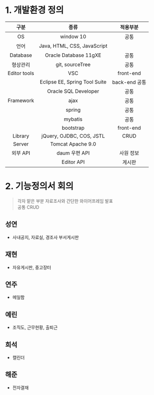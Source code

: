 

# 1. 개발환경 정의

구분|종류|적용부분
|:-:|:-:|:-:|
|OS|window 10|공통|
|언어|Java, HTML, CSS, JavaScript|　|
|Database|Oracle Database 11gXE|공통|
|형상관리|git, sourceTree|공통|
|Editor tools |VSC|front-end|
|　|Eclipse EE, Spring Tool Suite|back-end 공통|
|　|Oracle SQL Developer |공통|
|Framework|ajax|공통|
|　|spring|공통|
|　|mybatis|공통
|　|bootstrap|front-end
|Library|jQuery, OJDBC, COS, JSTL|CRUD|
|Server|Tomcat Apache 9.0 |　|
|외부 API| daum 우편 API|사원 정보|
|　|Editor API| 게시판


# 2. 기능정의서 회의

> 각자 맡은 부분 자료조사와 간단한 와이어프레임 발표<br>
> 공통 CRUD

## 성연
- 사내공지, 자료실, 경조사 부서게시판 

## 재현
- 자유게시판, 중고장터

## 연주
- 메일함

## 예린
- 조직도, 근무현황, 출퇴근 

## 희석
- 캘린더
 
## 해준
- 전자결재

